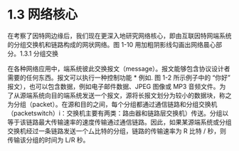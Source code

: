 # 1.3 网络核心

在考察了因特网边缘后，我们现在更深入地研究网络核心，即由互联因特网端系统的分组交换机和链路构成的网状网络。图 1-10 用加粗阴影线勾画出网络晨心部分。1.3.1 分组交换

在各种网络应用中，端系统彼此交换报文（message）。报文能够包含协议设计者需要的任何东西。报文可以执行一种控制功能 \* 例如. 图 1-2 所示例子中的 “你好” 报文），也可以包含数据，例如电子邮件数据、JPEG 图像或 MP3 音频文件。为了从源端系统向目的端系统发送一个报文，源将长报文划分为较小的数据块，称之为分组（packet）。在源和目的之间，每个分组都通过通信链路和分组交换机（packetswitch）i：交换机主要有两类：路由器和链路层交换机）传送。分组以等于该链路最大传输速率的速度传输通过通信链路。因此，如果某源端系统或分组交换机经过一条链路发送一个厶比特的分组，链路的传输速率为 R 比特 / 秒，则传输该分组的时间为 L/R 秒。

